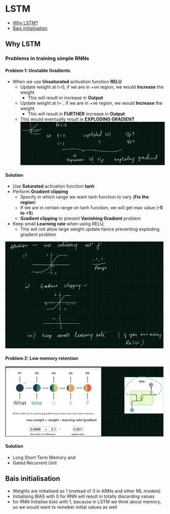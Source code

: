 # LSTM
-  [Why LSTM?](#why-lstm)
-  [Bais initialisation](#bais-initialisation)

## Why LSTM
### Problems in training simple RNNs
#### Problem 1: Unstable Gradients
- When we use **Unsaturated** activation function **RELU**
  - Update weight at t=0, if we are in +ve region, we would **Increase** the weight
    - This will result in increase in **Output**
  - Update weight at t=`, if we are in +ve region, we would **Increase** the weight
    - This will result in **FURTHER** increase in **Output**
  - This would eventually result in **EXPLODING GRADIENT**
    <img src="images/rnn-explodingGradient.png">

#### Solution
- Use **Saturated** activation function **tanh**
- Perform **Gradient clipping**
  - Specify in which range we want tanh function to vary (**Fix the region**)
  - If we are in certain range on tanh function, we will get max value (**-5 to +5**)
  - **Gradient clipping** to prevent **Vanishing Gradient** problem
- Keep small **Learning rate** when using RELU, 
  - This will not allow large weight update hence preventing exploding gradient problem
 <img src="images/rnn-solution.png" width=500>

#### Problem 2: Low memory retention
<img src="images/low_memory_retention.png" width=500>

#### Solution
- Long Short Term Memory and
- Gated Recurrent Unit


## Bais initialisation
- Weights are initialised as 1 (instead of 0 in ANNs and other ML models)
- Initialising BIAS with 0 for RNN will result in totally discarding values
- for RNN Initialise `BIAS` with 1, because in LSTM we think about memory, so we would want to remeber initial values as well
